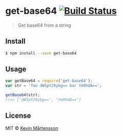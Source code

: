 # get-base64 [![Build Status](http://img.shields.io/travis/kevva/get-base64.svg?style=flat)](https://travis-ci.org/kevva/get-base64)

> Get base64 from a string

## Install

```sh
$ npm install --save get-base64
```

## Usage

```js
var getBase64 = require('get-base64');
var str = 'foo dW5pY29ybg== bar Ym9hdA==';

getBase64(str);
//=> ['dW5pY29ybg==', 'Ym9hdA==']
```

## License

MIT © [Kevin Mårtensson](http://kevinmartensson.com)
